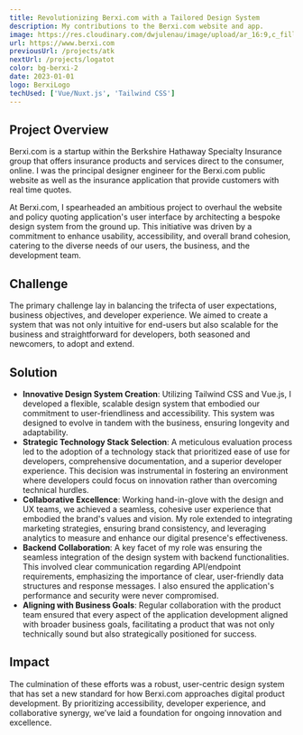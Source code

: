 ```yaml
---
title: Revolutionizing Berxi.com with a Tailored Design System
description: My contributions to the Berxi.com website and app.
image: https://res.cloudinary.com/dwjulenau/image/upload/ar_16:9,c_fill,dpr_2.0,f_auto,fl_progressive,q_auto,w_736/v1710941651/josh-portfolio/berxi.jpg
url: https://www.berxi.com
previousUrl: /projects/atk
nextUrl: /projects/logatot
color: bg-berxi-2
date: 2023-01-01
logo: BerxiLogo
techUsed: ['Vue/Nuxt.js', 'Tailwind CSS']
---
```


## Project Overview
Berxi.com is a startup within the Berkshire Hathaway Specialty Insurance group that offers insurance products and services direct to the consumer, online. I was the principal designer engineer for the Berxi.com public website as well as the insurance application that provide customers with real time quotes.

At Berxi.com, I spearheaded an ambitious project to overhaul the website and policy quoting application's user interface by architecting a bespoke design system from the ground up. This initiative was driven by a commitment to enhance usability, accessibility, and overall brand cohesion, catering to the diverse needs of our users, the business, and the development team.

## Challenge
The primary challenge lay in balancing the trifecta of user expectations, business objectives, and developer experience. We aimed to create a system that was not only intuitive for end-users but also scalable for the business and straightforward for developers, both seasoned and newcomers, to adopt and extend.

## Solution
- **Innovative Design System Creation**: Utilizing Tailwind CSS and Vue.js, I developed a flexible, scalable design system that embodied our commitment to user-friendliness and accessibility. This system was designed to evolve in tandem with the business, ensuring longevity and adaptability.
- **Strategic Technology Stack Selection**: A meticulous evaluation process led to the adoption of a technology stack that prioritized ease of use for developers, comprehensive documentation, and a superior developer experience. This decision was instrumental in fostering an environment where developers could focus on innovation rather than overcoming technical hurdles.
- **Collaborative Excellence**: Working hand-in-glove with the design and UX teams, we achieved a seamless, cohesive user experience that embodied the brand's values and vision. My role extended to integrating marketing strategies, ensuring brand consistency, and leveraging analytics to measure and enhance our digital presence's effectiveness.
- **Backend Collaboration**: A key facet of my role was ensuring the seamless integration of the design system with backend functionalities. This involved clear communication regarding API/endpoint requirements, emphasizing the importance of clear, user-friendly data structures and response messages. I also ensured the application's performance and security were never compromised.
- **Aligning with Business Goals**: Regular collaboration with the product team ensured that every aspect of the application development aligned with broader business goals, facilitating a product that was not only technically sound but also strategically positioned for success.

## Impact
The culmination of these efforts was a robust, user-centric design system that has set a new standard for how Berxi.com approaches digital product development. By prioritizing accessibility, developer experience, and collaborative synergy, we’ve laid a foundation for ongoing innovation and excellence.
